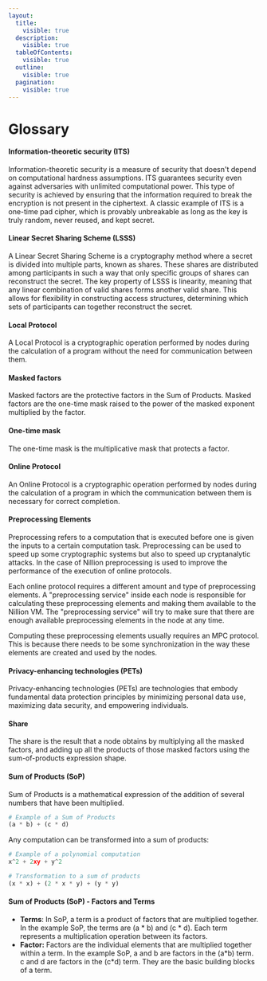 ```yaml
---
layout:
  title:
    visible: true
  description:
    visible: true
  tableOfContents:
    visible: true
  outline:
    visible: true
  pagination:
    visible: true
---
```


# Glossary

#### Information-theoretic security (ITS)

Information-theoretic security is a measure of security that doesn't depend on computational hardness assumptions. ITS guarantees security even against adversaries with unlimited computational power. This type of security is achieved by ensuring that the information required to break the encryption is not present in the ciphertext. A classic example of ITS is a one-time pad cipher, which is provably unbreakable as long as the key is truly random, never reused, and kept secret.

#### Linear Secret Sharing Scheme (LSSS)

A Linear Secret Sharing Scheme is a cryptography method where a secret is divided into multiple parts, known as shares. These shares are distributed among participants in such a way that only specific groups of shares can reconstruct the secret. The key property of LSSS is linearity, meaning that any linear combination of valid shares forms another valid share. This allows for flexibility in constructing access structures, determining which sets of participants can together reconstruct the secret.

#### Local Protocol

A Local Protocol is a cryptographic operation performed by nodes during the calculation of a program without the need for communication between them.

#### Masked factors

Masked factors are the protective factors in the Sum of Products. Masked factors are the one-time mask raised to the power of the masked exponent multiplied by the factor.

#### One-time mask

The one-time mask is the multiplicative mask that protects a factor.&#x20;

#### Online Protocol

An Online Protocol is a cryptographic operation performed by nodes during the calculation of a program in which the communication between them is necessary for correct completion.

#### Preprocessing Elements

Preprocessing refers to a computation that is executed before one is given the inputs to a certain computation task. Preprocessing can be used to speed up some cryptographic systems but also to speed up cryptanalytic attacks. In the case of Nillion preprocessing is used to improve the performance of the execution of online protocols.

Each online protocol requires a different amount and type of preprocessing elements. A "preprocessing service" inside each node is responsible for calculating these preprocessing elements and making them available to the Nillion VM. The "preprocessing service" will try to make sure that there are enough available preprocessing elements in the node at any time.

Computing these preprocessing elements usually requires an MPC protocol. This is because there needs to be some synchronization in the way these elements are created and used by the nodes.

#### Privacy-enhancing technologies (PETs)

Privacy-enhancing technologies (PETs) are technologies that embody fundamental data protection principles by minimizing personal data use, maximizing data security, and empowering individuals.

#### Share

The share is the result that a node obtains by multiplying all the masked factors, and adding up all the products of those masked factors using the sum-of-products expression shape.

#### Sum of Products (SoP)

Sum of Products is a mathematical expression of the addition of several numbers that have been multiplied.

```python
# Example of a Sum of Products
(a * b) + (c * d)
```

Any computation can be transformed into a sum of products:

```python
# Example of a polynomial computation
x^2 + 2xy + y^2

# Transformation to a sum of products
(x * x) + (2 * x * y) + (y * y)
```

#### Sum of Products (SoP) - **Factors and Terms** <a href="#factors-and-terms" id="factors-and-terms"></a>

- **Terms**: In SoP, a term is a product of factors that are multiplied together. In the example SoP, the terms are (a \* b) and (c \* d). Each term represents a multiplication operation between its factors.
- **Factor:** Factors are the individual elements that are multiplied together within a term. In the example SoP, a and b are factors in the (a\*b) term. c and d are factors in the (c\*d) term. They are the basic building blocks of a term.
